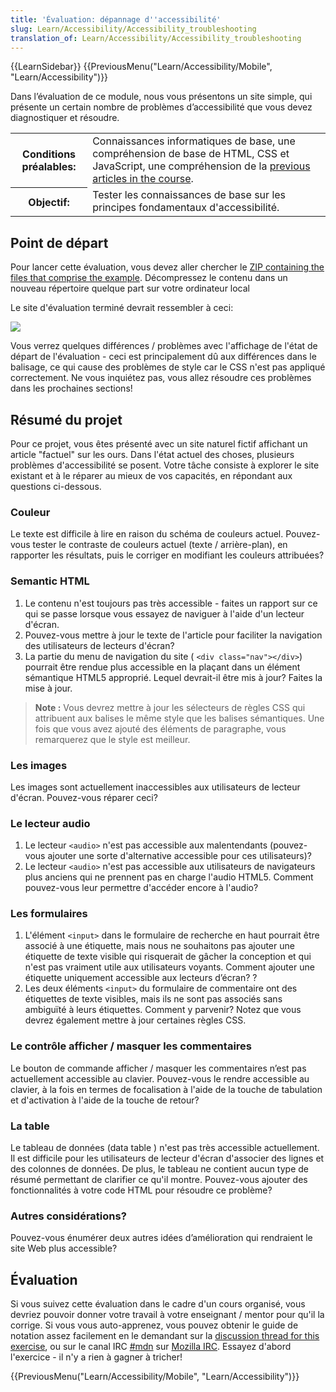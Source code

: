 ```yaml
---
title: 'Évaluation: dépannage d''accessibilité'
slug: Learn/Accessibility/Accessibility_troubleshooting
translation_of: Learn/Accessibility/Accessibility_troubleshooting
---
```


{{LearnSidebar}}
{{PreviousMenu("Learn/Accessibility/Mobile", "Learn/Accessibility")}}

Dans l’évaluation de ce module, nous vous présentons un site simple, qui présente un certain nombre de problèmes d’accessibilité que vous devez diagnostiquer et résoudre.

<table class="standard-table">
  <tbody>
    <tr>
      <th scope="row">Conditions préalables:</th>
      <td>
        Connaissances informatiques de base, une compréhension de base de HTML,
        CSS et JavaScript, une compréhension de la <a
          href="/fr/docs/Learn/Accessibility"
          >previous articles in the course</a
        >.
      </td>
    </tr>
    <tr>
      <th scope="row">Objectif:</th>
      <td>
        Tester les connaissances de base sur les principes fondamentaux
        d'accessibilité.
      </td>
    </tr>
  </tbody>
</table>

## Point de départ

Pour lancer cette évaluation, vous devez aller chercher le [ZIP containing the files that comprise the example](https://github.com/mdn/learning-area/blob/master/accessibility/assessment-start/assessment-files.zip?raw=true). Décompressez le contenu dans un nouveau répertoire quelque part sur votre ordinateur local

Le site d'évaluation terminé devrait ressembler à ceci:

![](assessment-site-finished.png)

Vous verrez quelques différences / problèmes avec l'affichage de l'état de départ de l'évaluation - ceci est principalement dû aux différences dans le balisage, ce qui cause des problèmes de style car le CSS n'est pas appliqué correctement. Ne vous inquiétez pas, vous allez résoudre ces problèmes dans les prochaines sections!

## Résumé du projet

Pour ce projet, vous êtes présenté avec un site naturel fictif affichant un article "factuel" sur les ours. Dans l'état actuel des choses, plusieurs problèmes d'accessibilité se posent. Votre tâche consiste à explorer le site existant et à le réparer au mieux de vos capacités, en répondant aux questions ci-dessous.

### Couleur

Le texte est difficile à lire en raison du schéma de couleurs actuel. Pouvez-vous tester le contraste de couleurs actuel (texte / arrière-plan), en rapporter les résultats, puis le corriger en modifiant les couleurs attribuées?

### Semantic HTML

1. Le contenu n'est toujours pas très accessible - faites un rapport sur ce qui se passe lorsque vous essayez de naviguer à l'aide d'un lecteur d'écran.
2. Pouvez-vous mettre à jour le texte de l'article pour faciliter la navigation des utilisateurs de lecteurs d'écran?
3. La partie du menu de navigation du site ( `<div class="nav"></div>`) pourrait être rendue plus accessible en la plaçant dans un élément sémantique HTML5 approprié. Lequel devrait-il être mis à jour? Faites la mise à jour.

> **Note :** Vous devrez mettre à jour les sélecteurs de règles CSS qui attribuent aux balises le même style que les balises sémantiques. Une fois que vous avez ajouté des éléments de paragraphe, vous remarquerez que le style est meilleur.

### Les images

Les images sont actuellement inaccessibles aux utilisateurs de lecteur d'écran. Pouvez-vous réparer ceci?

### Le lecteur audio

1. Le lecteur `<audio>` n'est pas accessible aux malentendants (pouvez-vous ajouter une sorte d'alternative accessible pour ces utilisateurs)?
2. Le lecteur `<audio>` n'est pas accessible aux utilisateurs de navigateurs plus anciens qui ne prennent pas en charge l'audio HTML5. Comment pouvez-vous leur permettre d'accéder encore à l'audio?

### Les formulaires

1. L'élément `<input>` dans le formulaire de recherche en haut pourrait être associé à une étiquette, mais nous ne souhaitons pas ajouter une étiquette de texte visible qui risquerait de gâcher la conception et qui n'est pas vraiment utile aux utilisateurs voyants. Comment ajouter une étiquette uniquement accessible aux lecteurs d’écran? ?
2. Les deux éléments `<input>` du formulaire de commentaire ont des étiquettes de texte visibles, mais ils ne sont pas associés sans ambiguïté à leurs étiquettes. Comment y parvenir? Notez que vous devrez également mettre à jour certaines règles CSS.

### Le contrôle afficher / masquer les commentaires

Le bouton de commande afficher / masquer les commentaires n’est pas actuellement accessible au clavier. Pouvez-vous le rendre accessible au clavier, à la fois en termes de focalisation à l'aide de la touche de tabulation et d'activation à l'aide de la touche de retour?

### La table

Le tableau de données (data table ) n'est pas très accessible actuellement. Il est difficile pour les utilisateurs de lecteur d'écran d'associer des lignes et des colonnes de données. De plus, le tableau ne contient aucun type de résumé permettant de clarifier ce qu'il montre. Pouvez-vous ajouter des fonctionnalités à votre code HTML pour résoudre ce problème?

### Autres considérations?

Pouvez-vous énumérer deux autres idées d’amélioration qui rendraient le site Web plus accessible?

## Évaluation

Si vous suivez cette évaluation dans le cadre d'un cours organisé, vous devriez pouvoir donner votre travail à votre enseignant / mentor pour qu'il la corrige. Si vous vous auto-apprenez, vous pouvez obtenir le guide de notation assez facilement en le demandant sur la [discussion thread for this exercise](https://discourse.mozilla.org/t/accessibility-troubleshooting-assessment/24691), ou sur le canal IRC [#mdn](irc://irc.mozilla.org/mdn) sur [Mozilla IRC](https://wiki.mozilla.org/IRC). Essayez d'abord l'exercice - il n'y a rien à gagner à tricher!

{{PreviousMenu("Learn/Accessibility/Mobile", "Learn/Accessibility")}}
